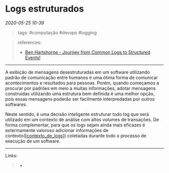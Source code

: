 # Logs estruturados

*2020-05-25 10-39*
> tags: #computação #devops #logging

> references:
> - [Ben Hartshorne - Journey from Common Logs to Structured Events!](https://www.youtube.com/watch?v=lkL5Cjo-Rjs&feature=youtu.be)
---
A exibição de mensagens desestruturadas em um software utilizando padrão de comunicação entre humanos  é uma ótima forma de comunicar acontecimentos e resultados para pessoas. Porém, quando começamos a procurar por padrões em meio a muitas informações, adotar mensagens construídas utilizando uma estrutura bem definida é uma melhor opção, pois essas mensagens poderão ser facilmente interpredadas por outros softwares.

Neste sentido, é uma decisão inteligente estruturar todo log que será utilizado em um contexto de análise com altos volumes de transações. De forma complementar, para que os logs sejam ainda mais eficazes é extermamente valoroso adicionar informações de contexto([[contexto_de_logs]]) coletadas durante todo o processo de execução de um software.

---
Links:
>   - 

[//begin]: # "Autogenerated link references for markdown compatibility"
[contexto_de_logs]: contexto_de_logs "Contexto de Logs"
[//end]: # "Autogenerated link references"
